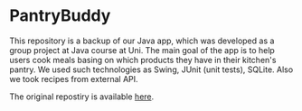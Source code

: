 # PantryBuddy
This repository is a backup of our Java app, which was developed as a group project at Java course at Uni. The main goal of the app is to help users cook meals basing on which products they have in their kitchen's pantry.
We used such technologies as Swing, JUnit (unit tests), SQLite. Also we took recipes from external API.

The original repostiry is available [here](https://bitbucket.org/sebastian-botero-leonik/zpoif_2024_zespol_1/src/main/).
